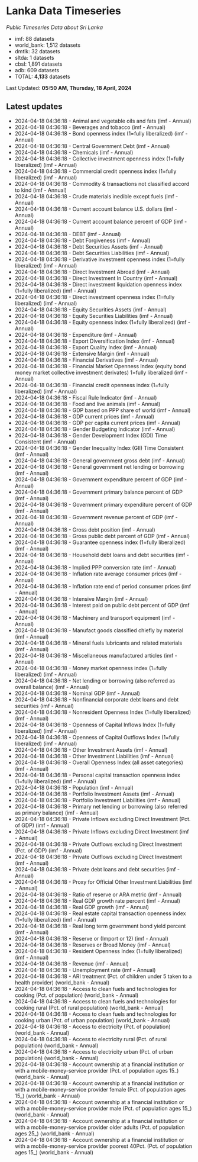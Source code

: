 # Lanka Data Timeseries
*Public Timeseries Data about Sri Lanka*

* imf: 88 datasets
* world_bank: 1,512 datasets
* dmtlk: 32 datasets
* sltda: 1 datasets
* cbsl: 1,891 datasets
* adb: 609 datasets
* TOTAL: **4,133** datasets

Last Updated: **05:50 AM, Thursday, 18 April, 2024**

## Latest updates

* 2024-04-18 04:36:18 - Animal and vegetable oils and fats (imf - Annual)
* 2024-04-18 04:36:18 - Beverages and tobacco (imf - Annual)
* 2024-04-18 04:36:18 - Bond openness index (1=fully liberalized) (imf - Annual)
* 2024-04-18 04:36:18 - Central Government Debt (imf - Annual)
* 2024-04-18 04:36:18 - Chemicals (imf - Annual)
* 2024-04-18 04:36:18 - Collective investment openness index (1=fully liberalized) (imf - Annual)
* 2024-04-18 04:36:18 - Commercial credit openness index (1=fully liberalized) (imf - Annual)
* 2024-04-18 04:36:18 - Commodity & transactions not classified accord to kind (imf - Annual)
* 2024-04-18 04:36:18 - Crude materials inedible except fuels (imf - Annual)
* 2024-04-18 04:36:18 - Current account balance U.S. dollars (imf - Annual)
* 2024-04-18 04:36:18 - Current account balance percent of GDP (imf - Annual)
* 2024-04-18 04:36:18 - DEBT (imf - Annual)
* 2024-04-18 04:36:18 - Debt Forgiveness (imf - Annual)
* 2024-04-18 04:36:18 - Debt Securities Assets (imf - Annual)
* 2024-04-18 04:36:18 - Debt Securities Liabilities (imf - Annual)
* 2024-04-18 04:36:18 - Derivative investment openness index (1=fully liberalized) (imf - Annual)
* 2024-04-18 04:36:18 - Direct Investment Abroad (imf - Annual)
* 2024-04-18 04:36:18 - Direct Investment In Country (imf - Annual)
* 2024-04-18 04:36:18 - Direct investment liquidation openness index (1=fully liberalized) (imf - Annual)
* 2024-04-18 04:36:18 - Direct investment openness index (1=fully liberalized) (imf - Annual)
* 2024-04-18 04:36:18 - Equity Securities Assets (imf - Annual)
* 2024-04-18 04:36:18 - Equity Securities Liabilities (imf - Annual)
* 2024-04-18 04:36:18 - Equity openness index (1=fully liberalized) (imf - Annual)
* 2024-04-18 04:36:18 - Expenditure (imf - Annual)
* 2024-04-18 04:36:18 - Export Diversification Index (imf - Annual)
* 2024-04-18 04:36:18 - Export Quality Index (imf - Annual)
* 2024-04-18 04:36:18 - Extensive Margin (imf - Annual)
* 2024-04-18 04:36:18 - Financial Derivatives (imf - Annual)
* 2024-04-18 04:36:18 - Financial Market Openness Index (equity bond money market collective investment derivates) 1=fully liberalized (imf - Annual)
* 2024-04-18 04:36:18 - Financial credit openness index (1=fully liberalized) (imf - Annual)
* 2024-04-18 04:36:18 - Fiscal Rule Indicator (imf - Annual)
* 2024-04-18 04:36:18 - Food and live animals (imf - Annual)
* 2024-04-18 04:36:18 - GDP based on PPP share of world (imf - Annual)
* 2024-04-18 04:36:18 - GDP current prices (imf - Annual)
* 2024-04-18 04:36:18 - GDP per capita current prices (imf - Annual)
* 2024-04-18 04:36:18 - Gender Budgeting Indicator (imf - Annual)
* 2024-04-18 04:36:18 - Gender Development Index (GDI) Time Consistent (imf - Annual)
* 2024-04-18 04:36:18 - Gender Inequality Index (GII) Time Consistent (imf - Annual)
* 2024-04-18 04:36:18 - General government gross debt (imf - Annual)
* 2024-04-18 04:36:18 - General government net lending or borrowing (imf - Annual)
* 2024-04-18 04:36:18 - Government expenditure percent of GDP (imf - Annual)
* 2024-04-18 04:36:18 - Government primary balance percent of GDP (imf - Annual)
* 2024-04-18 04:36:18 - Government primary expenditure percent of GDP (imf - Annual)
* 2024-04-18 04:36:18 - Government revenue percent of GDP (imf - Annual)
* 2024-04-18 04:36:18 - Gross debt position (imf - Annual)
* 2024-04-18 04:36:18 - Gross public debt percent of GDP (imf - Annual)
* 2024-04-18 04:36:18 - Guarantee openness index (1=fully liberalized) (imf - Annual)
* 2024-04-18 04:36:18 - Household debt loans and debt securities (imf - Annual)
* 2024-04-18 04:36:18 - Implied PPP conversion rate (imf - Annual)
* 2024-04-18 04:36:18 - Inflation rate average consumer prices (imf - Annual)
* 2024-04-18 04:36:18 - Inflation rate end of period consumer prices (imf - Annual)
* 2024-04-18 04:36:18 - Intensive Margin (imf - Annual)
* 2024-04-18 04:36:18 - Interest paid on public debt percent of GDP (imf - Annual)
* 2024-04-18 04:36:18 - Machinery and transport equipment (imf - Annual)
* 2024-04-18 04:36:18 - Manufact goods classified chiefly by material (imf - Annual)
* 2024-04-18 04:36:18 - Mineral fuels lubricants and related materials (imf - Annual)
* 2024-04-18 04:36:18 - Miscellaneous manufactured articles (imf - Annual)
* 2024-04-18 04:36:18 - Money market openness index (1=fully liberalized) (imf - Annual)
* 2024-04-18 04:36:18 - Net lending or borrowing (also referred as overall balance) (imf - Annual)
* 2024-04-18 04:36:18 - Nominal GDP (imf - Annual)
* 2024-04-18 04:36:18 - Nonfinancial corporate debt loans and debt securities (imf - Annual)
* 2024-04-18 04:36:18 - Nonresident Openness Index (1=fully liberalized) (imf - Annual)
* 2024-04-18 04:36:18 - Openness of Capital Inflows Index (1=fully liberalized) (imf - Annual)
* 2024-04-18 04:36:18 - Openness of Capital Outflows Index (1=fully liberalized) (imf - Annual)
* 2024-04-18 04:36:18 - Other Investment Assets (imf - Annual)
* 2024-04-18 04:36:18 - Other Investment Liabilities (imf - Annual)
* 2024-04-18 04:36:18 - Overall Openness Index (all asset categories) (imf - Annual)
* 2024-04-18 04:36:18 - Personal capital transaction openness index (1=fully liberalized) (imf - Annual)
* 2024-04-18 04:36:18 - Population (imf - Annual)
* 2024-04-18 04:36:18 - Portfolio Investment Assets (imf - Annual)
* 2024-04-18 04:36:18 - Portfolio Investment Liabilities (imf - Annual)
* 2024-04-18 04:36:18 - Primary net lending or borrowing (also referred as primary balance) (imf - Annual)
* 2024-04-18 04:36:18 - Private Inflows excluding Direct Investment (Pct. of GDP) (imf - Annual)
* 2024-04-18 04:36:18 - Private Inflows excluding Direct Investment (imf - Annual)
* 2024-04-18 04:36:18 - Private Outflows excluding Direct Investment (Pct. of GDP) (imf - Annual)
* 2024-04-18 04:36:18 - Private Outflows excluding Direct Investment (imf - Annual)
* 2024-04-18 04:36:18 - Private debt loans and debt securities (imf - Annual)
* 2024-04-18 04:36:18 - Proxy for Official Other Investment Liabilities (imf - Annual)
* 2024-04-18 04:36:18 - Ratio of reserve or ARA metric (imf - Annual)
* 2024-04-18 04:36:18 - Real GDP growth rate percent (imf - Annual)
* 2024-04-18 04:36:18 - Real GDP growth (imf - Annual)
* 2024-04-18 04:36:18 - Real estate capital transaction openness index (1=fully liberalized) (imf - Annual)
* 2024-04-18 04:36:18 - Real long term government bond yield percent (imf - Annual)
* 2024-04-18 04:36:18 - Reserve or (Import or 12) (imf - Annual)
* 2024-04-18 04:36:18 - Reserves or Broad Money (imf - Annual)
* 2024-04-18 04:36:18 - Resident Openness Index (1=fully liberalized) (imf - Annual)
* 2024-04-18 04:36:18 - Revenue (imf - Annual)
* 2024-04-18 04:36:18 - Unemployment rate (imf - Annual)
* 2024-04-18 04:36:18 - ARI treatment (Pct. of children under 5 taken to a health provider) (world_bank - Annual)
* 2024-04-18 04:36:18 - Access to clean fuels and technologies for cooking (Pct. of population) (world_bank - Annual)
* 2024-04-18 04:36:18 - Access to clean fuels and technologies for cooking rural (Pct. of rural population) (world_bank - Annual)
* 2024-04-18 04:36:18 - Access to clean fuels and technologies for cooking urban (Pct. of urban population) (world_bank - Annual)
* 2024-04-18 04:36:18 - Access to electricity (Pct. of population) (world_bank - Annual)
* 2024-04-18 04:36:18 - Access to electricity rural (Pct. of rural population) (world_bank - Annual)
* 2024-04-18 04:36:18 - Access to electricity urban (Pct. of urban population) (world_bank - Annual)
* 2024-04-18 04:36:18 - Account ownership at a financial institution or with a mobile-money-service provider (Pct. of population ages 15_) (world_bank - Annual)
* 2024-04-18 04:36:18 - Account ownership at a financial institution or with a mobile-money-service provider female (Pct. of population ages 15_) (world_bank - Annual)
* 2024-04-18 04:36:18 - Account ownership at a financial institution or with a mobile-money-service provider male (Pct. of population ages 15_) (world_bank - Annual)
* 2024-04-18 04:36:18 - Account ownership at a financial institution or with a mobile-money-service provider older adults (Pct. of population ages 25_) (world_bank - Annual)
* 2024-04-18 04:36:18 - Account ownership at a financial institution or with a mobile-money-service provider poorest 40Pct. (Pct. of population ages 15_) (world_bank - Annual)